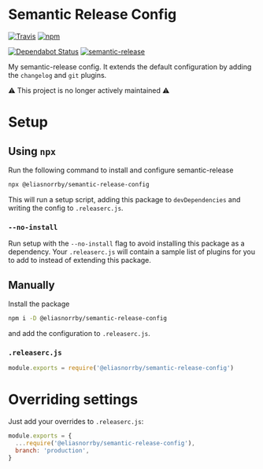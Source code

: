 # Semantic Release Config

[![Travis](https://img.shields.io/travis/com/eliasnorrby/semantic-release-config?style=for-the-badge)](https://travis-ci.com/eliasnorrby/semantic-release-config)
[![npm](https://img.shields.io/npm/v/@eliasnorrby/semantic-release-config?style=for-the-badge)](https://www.npmjs.com/package/@eliasnorrby/semantic-release-config)

[![Dependabot Status](https://api.dependabot.com/badges/status?host=github&repo=eliasnorrby/semantic-release-config)](https://dependabot.com)
[![semantic-release](https://img.shields.io/badge/%20%20%F0%9F%93%A6%F0%9F%9A%80-semantic--release-e10079.svg)](https://github.com/semantic-release/semantic-release)

My semantic-release config. It extends the default configuration by adding the
`changelog` and `git` plugins.

:warning: This project is no longer actively maintained :warning:

# Setup

## Using `npx`

Run the following command to install and configure semantic-release

```sh
npx @eliasnorrby/semantic-release-config
```

This will run a setup script, adding this package to `devDependencies` and
writing the config to `.releaserc.js`.

### `--no-install`

Run setup with the `--no-install` flag to avoid installing this package as a
dependency. Your `.releaserc.js` will contain a sample list of plugins for you
to add to instead of extending this package.

## Manually

Install the package

```sh
npm i -D @eliasnorrby/semantic-release-config
```

and add the configuration to `.releaserc.js`.

### `.releaserc.js`

```js
module.exports = require('@eliasnorrby/semantic-release-config')
```

# Overriding settings

Just add your overrides to `.releaserc.js`:

```js
module.exports = {
  ...require('@eliasnorrby/semantic-release-config'),
  branch: 'production',
}
```
